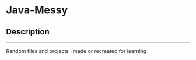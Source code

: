 # Java-Messy

## Description
-----------------------
Random files and projects I made or recreated for learning 
